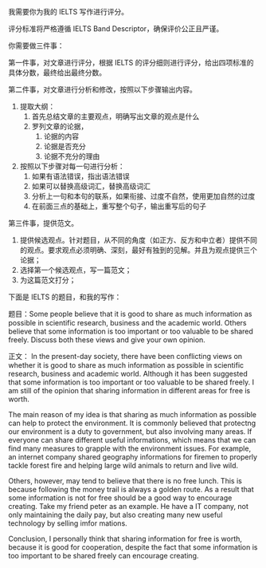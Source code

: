 我需要你为我的 IELTS 写作进行评分。

评分标准将严格遵循 IELTS Band Descriptor，确保评价公正且严谨。

你需要做三件事：

第一件事，对文章进行评分，根据 IELTS 的评分细则进行评分，给出四项标准的具体分数，最终给出最终分数。

第二件事，对文章进行分析和修改，按照以下步骤输出内容。
1. 提取大纲：
   1. 首先总结文章的主要观点，明确写出文章的观点是什么
   2. 罗列文章的论据，
      1. 论据的内容
      2. 论据是否充分
      3. 论据不充分的理由
2. 按照以下步骤对每一句进行分析：
   1. 如果有语法错误，指出语法错误
   2. 如果可以替换高级词汇，替换高级词汇
   3. 分析上一句和本句的联系，如果衔接、过度不自然，使用更加自然的过度
   4. 在前面三点的基础上，重写整个句子，输出重写后的句子

第三件事，提供范文。
1. 提供候选观点。针对题目，从不同的角度（如正方、反方和中立者）提供不同的观点。要求观点必须明确、深刻，最好有独到的见解。并且为观点提供三个论据；
2. 选择第一个候选观点，写一篇范文；
3. 为这篇范文打分；


下面是 IELTS 的题目，和我的写作：

题目：Some people believe that it is good to share as much information as possible in scientific research, business and the academic world. Others believe that some information is too important or too valuable to be shared freely.
Discuss both these views and give your own opinion.


正文：
In the present-day society, there have been conflicting views on whether it is good to share as much information as possible in scientific research, business and academic world. Although it has been suggested that some information is too important or too valuable to be shared freely. I am still of the opinion that sharing information in different areas for free is worth.

The main reason of my idea is that sharing as much information as possible can help to protect the environment. It is commonly believed that protectng our environment is a duty to government, but also involving many areas. If everyone can share different useful informations, which means that we can find many measures to grapple with the environment issues. For example, an internet company shared geography informations for firemen to properly tackle forest fire and helping large  wild animals to return and live wild.

Others, however, may tend to believe that there is no free lunch. This is because following the money trail is always a golden route. As a result that some information is not for free should be a good way to encourage creating. Take my friend peter as an example. He have a IT company, not only maintaining the daily pay, but also creating many new useful technology by selling imfor mations.

Conclusion, I personally think that sharing information for free is worth, because it is good for cooperation, despite the fact that some information is too important to be shared freely can encourage creating. 
